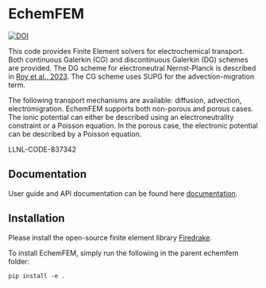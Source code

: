 # EchemFEM

[![DOI](https://zenodo.org/badge/513600791.svg)](https://zenodo.org/badge/latestdoi/513600791)

This code provides Finite Element solvers for electrochemical transport.
Both continuous Galerkin (CG) and discontinuous Galerkin (DG) schemes are provided. The DG scheme for electroneutral Nernst-Planck is described in [Roy et al., 2023](https://doi.org/10.1016/j.jcp.2022.111859). The CG scheme uses SUPG for the advection-migration term.

The following transport mechanisms are available: diffusion, advection, electromigration. EchemFEM supports both non-porous and porous cases. The ionic potential can either be described using an electroneutrality constraint or a Poisson equation. In the porous case, the electronic potential can be described by a Poisson equation.

LLNL-CODE-837342

## Documentation

User guide and API documentation can be found here [documentation](https://software.llnl.gov/echemfem/index.html).

## Installation

Please install the open-source finite element library [Firedrake](https://www.firedrakeproject.org/download.html).

To install EchemFEM, simply run the following in the parent echemfem folder:
```
pip install -e .
```
